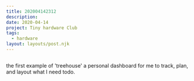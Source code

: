 ```yaml
---
title: 202004142312
description:
date: 2020-04-14
project: Tiny hardware Club
tags:
  - hardware
layout: layouts/post.njk
---
```


![]()

the first example of 'treehouse' a personal dashboard for me to track, plan, and layout what I need todo.
